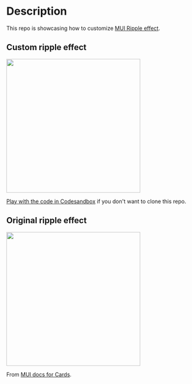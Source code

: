 # Description

This repo is showcasing how to customize [MUI Ripple effect](https://material-ui.com/components/cards/#media).

## Custom ripple effect
<img src="https://github.com/MaretIdris/mui-custom-ripple/blob/master/public/custom-ripple.gif?raw=true" width="350">

[Play with the code in Codesandbox](https://codesandbox.io/s/material-demo-forked-71g00?file=/demo.js) if you don't want to clone this repo.

## Original ripple effect
<img src="https://github.com/MaretIdris/mui-custom-ripple/blob/master/public/original-ripple.gif?raw=true" width="350">

From [MUI docs for Cards](https://material-ui.com/components/cards/#media).
